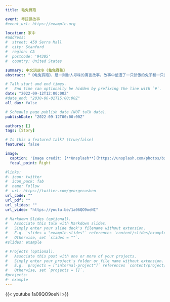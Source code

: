 ```yaml
---
title: 龜兔賽跑

event: 粵語講故事
#event_url: https://example.org

location: 家中
#address:
#  street: 450 Serra Mall
#  city: Stanford
#  region: CA
#  postcode: '94305'
#  country: United States

summary: 中文講故事《龜兔賽跑》
abstract: "《龟兔赛跑》，是一则耐人寻味的寓言故事，故事中塑造了一只骄傲的兔子和一只坚持不懈的小乌龟。"

# Talk start and end times.
#   End time can optionally be hidden by prefixing the line with `#`.
date: "2022-09-12T12:00:00Z"
#date_end: "2030-06-01T15:00:00Z"
all_day: false

# Schedule page publish date (NOT talk date).
publishDate: "2022-09-12T00:00:00Z"

authors: []
tags: [Story]

# Is this a featured talk? (true/false)
featured: false

image:
  caption: 'Image credit: [**Unsplash**](https://unsplash.com/photos/bzdhc5b3Bxs)'
  focal_point: Right

#links:
#- icon: twitter
#  icon_pack: fab
#  name: Follow
#  url: https://twitter.com/georgecushen
url_code: ""
url_pdf: ""
url_slides: ""
url_video: "https://youtu.be/1a06QO9oeNI"

# Markdown Slides (optional).
#   Associate this talk with Markdown slides.
#   Simply enter your slide deck's filename without extension.
#   E.g. `slides = "example-slides"` references `content/slides/example-slides.md`.
#   Otherwise, set `slides = ""`.
#slides: example

# Projects (optional).
#   Associate this post with one or more of your projects.
#   Simply enter your project's folder or file name without extension.
#   E.g. `projects = ["internal-project"]` references `content/project/deep-learning/index.md`.
#   Otherwise, set `projects = []`.
#projects:
#- example
---
```


{{< youtube 1a06QO9oeNI >}}
